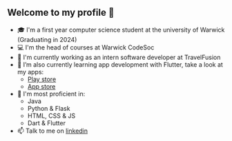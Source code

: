 ## Welcome to my profile 🙌

- 🎓 I'm a first year computer science student at the university of Warwick (Graduating in 2024)
- 💻 I'm the head of courses at Warwick CodeSoc
- 💼 I'm currently working as an intern software developer at TravelFusion
- 🌱 I’m also currently learning app development with Flutter, take a look at my apps:
  * [Play store](https://play.google.com/store/apps/developer?id=Pzet)
  * [App store](https://apps.apple.com/us/developer/piotr-zychlinski/id1624241787)
- 🧠 I'm most proficient in:
  * Java
  * Python & Flask
  * HTML, CSS & JS
  * Dart & Flutter
- 📫 Talk to me on [linkedin](https://www.linkedin.com/in/piotr-zychlinski-63a205226/) 
